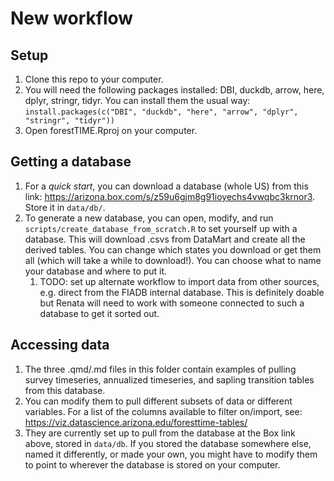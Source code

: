 # New workflow

## Setup 

1. Clone this repo to your computer.
1. You will need the following packages installed: DBI, duckdb, arrow, here, dplyr, stringr, tidyr. You can install them the usual way: `install.packages(c("DBI", "duckdb", "here", "arrow", "dplyr", "stringr", "tidyr"))`
1. Open forestTIME.Rproj on your computer.

## Getting a database

1. For a *quick start*, you can download a database (whole US) from this link: https://arizona.box.com/s/z59u6gjm8g91ioyechs4vwqbc3krnor3. Store it in `data/db/`. 
1. To generate a new database, you can open, modify, and run `scripts/create_database_from_scratch.R` to set yourself up with a database. This will download .csvs from DataMart and create all the derived tables. You can change which states you download or get them all (which will take a while to download!). You can choose what to name your database and where to put it.
    1. TODO: set up alternate workflow to import data from other sources, e.g. direct from the FIADB internal database. This is definitely doable but Renata will need to work with someone connected to such a database to get it sorted out.

## Accessing data

1. The three .qmd/.md files in this folder contain examples of pulling survey timeseries, annualized timeseries, and sapling transition tables from this database. 
1. You can modify them to pull different subsets of data or different variables. For a list of the columns available to filter on/import, see: https://viz.datascience.arizona.edu/foresttime-tables/ 
1. They are currently set up to pull from the database at the Box link above, stored in `data/db`. If you stored the database somewhere else, named it differently, or made your own, you might have to modify them to point to wherever the database is stored on your computer. 

